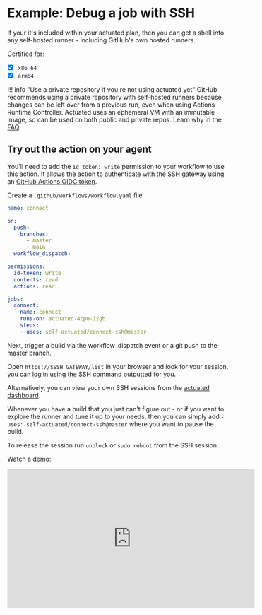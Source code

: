 # Example: Debug a job with SSH

If your it's included within your actuated plan, then you can get a shell into any self-hosted runner - including GitHub's own hosted runners.

Certified for:

- [x] `x86_64`
- [x] `arm64`

!!! info "Use a private repository if you're not using actuated yet"
    GitHub recommends using a private repository with self-hosted runners because changes can be left over from a previous run, even when using Actions Runtime Controller. Actuated uses an ephemeral VM with an immutable image, so can be used on both public and private repos. Learn why in the [FAQ](/faq).

## Try out the action on your agent

You'll need to add the `id_token: write` permission to your workflow to use this action. It allows the action to authenticate with the SSH gateway using an [GitHub Actions OIDC token](https://docs.github.com/en/actions/deployment/security-hardening-your-deployments/about-security-hardening-with-openid-connect).

Create a `.github/workflows/workflow.yaml` file

```yaml
name: connect

on:
  push:
    branches:
      - master
      - main
  workflow_dispatch:

permissions:
  id-token: write
  contents: read
  actions: read

jobs:
  connect:
    name: connect
    runs-on: actuated-4cpu-12gb
    steps:
    - uses: self-actuated/connect-ssh@master
```

Next, trigger a build via the workflow_dispatch event or a git push to the master branch.

Open `https://$SSH_GATEWAY/list` in your browser and look for your session, you can log in using the SSH command outputted for you.

Alternatively, you can view your own SSH sessions from the [actuated dashboard](https://dashboard.actuated.dev).

Whenever you have a build that you just can't figure out - or if you want to explore the runner and tune it up to your needs, then you can simply add `- uses: self-actuated/connect-ssh@master` where you want to pause the build.

To release the session run `unblock` or `sudo reboot` from the SSH session.

Watch a demo:

<iframe width="560" height="315" src="https://www.youtube.com/embed/l9VuQZ4a5pc" title="YouTube video player" frameborder="0" allow="accelerometer; autoplay; clipboard-write; encrypted-media; gyroscope; picture-in-picture" allowfullscreen></iframe>
